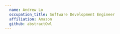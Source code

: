 ```yaml
---
  name: Andrew Lo
  occupation_title: Software Development Engineer
  affiliation: Amazon
  github: abstractOwl
---
```

